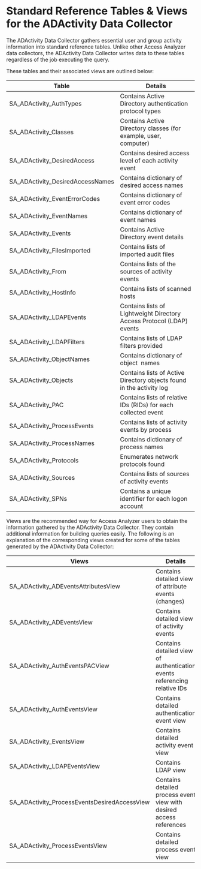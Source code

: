 # Standard Reference Tables & Views for the ADActivity Data Collector

The ADActivity Data Collector gathers essential user and group activity information into standard
reference tables. Unlike other Access Analyzer data collectors, the ADActivity Data Collector writes
data to these tables regardless of the job executing the query.

These tables and their associated views are outlined below:

| Table                            | Details                                                               |
| -------------------------------- | --------------------------------------------------------------------- |
| SA_ADActivity_AuthTypes          | Contains Active Directory authentication protocol types               |
| SA_ADActivity_Classes            | Contains Active Directory classes (for example, user, computer)       |
| SA_ADActivity_DesiredAccess      | Contains desired access level of each activity event                  |
| SA_ADActivity_DesiredAccessNames | Contains dictionary of desired access names                           |
| SA_ADActivity_EventErrorCodes    | Contains dictionary of event error codes                              |
| SA_ADActivity_EventNames         | Contains dictionary of event names                                    |
| SA_ADActivity_Events             | Contains Active Directory event details                               |
| SA_ADActivity_FilesImported      | Contains lists of imported audit files                                |
| SA_ADActivity_From               | Contains lists of the sources of activity events                      |
| SA_ADActivity_HostInfo           | Contains lists of scanned hosts                                       |
| SA_ADActivity_LDAPEvents         | Contains lists of Lightweight Directory Access Protocol (LDAP) events |
| SA_ADActivity_LDAPFilters        | Contains lists of LDAP filters provided                               |
| SA_ADActivity_ObjectNames        | Contains dictionary of object  names                                  |
| SA_ADActivity_Objects            | Contains lists of Active Directory objects found in the activity log  |
| SA_ADActivity_PAC                | Contains lists of relative IDs (RIDs) for each collected event        |
| SA_ADActivity_ProcessEvents      | Contains lists of activity events by process                          |
| SA_ADActivity_ProcessNames       | Contains dictionary of process names                                  |
| SA_ADActivity_Protocols          | Enumerates network protocols found                                    |
| SA_ADActivity_Sources            | Contains lists of sources of activity events                          |
| SA_ADActivity_SPNs               | Contains a unique identifier for each logon account                   |

Views are the recommended way for Access Analyzer users to obtain the information gathered by the
ADActivity Data Collector. They contain additional information for building queries easily. The
following is an explanation of the corresponding views created for some of the tables generated by
the ADActivity Data Collector:

| Views                                        | Details                                                                  |
| -------------------------------------------- | ------------------------------------------------------------------------ |
| SA_ADActivity_ADEventsAttributesView         | Contains detailed view of attribute events (changes)                     |
| SA_ADActivity_ADEventsView                   | Contains detailed view of activity events                                |
| SA_ADActivity_AuthEventsPACView              | Contains detailed view of authentication events referencing relative IDs |
| SA_ADActivity_AuthEventsView                 | Contains detailed authentication event view                              |
| SA_ADActivity_EventsView                     | Contains detailed activity event view                                    |
| SA_ADActivity_LDAPEventsView                 | Contains LDAP view                                                       |
| SA_ADActivity_ProcessEventsDesiredAccessView | Contains detailed process event view with desired access references      |
| SA_ADActivity_ProcessEventsView              | Contains detailed process event view                                     |
